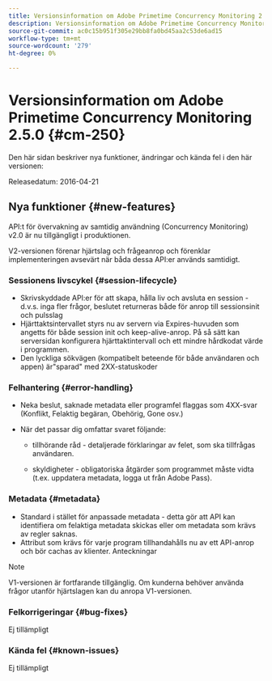 ```yaml
---
title: Versionsinformation om Adobe Primetime Concurrency Monitoring 2.5.0
description: Versionsinformation om Adobe Primetime Concurrency Monitoring 2.5.0
source-git-commit: ac0c15b951f305e29bb8fa0bd45aa2c53de6ad15
workflow-type: tm+mt
source-wordcount: '279'
ht-degree: 0%

---
```



# Versionsinformation om Adobe Primetime Concurrency Monitoring 2.5.0 {#cm-250}

Den här sidan beskriver nya funktioner, ändringar och kända fel i den här versionen:

Releasedatum: 2016-04-21

## Nya funktioner {#new-features}

API:t för övervakning av samtidig användning (Concurrency Monitoring) v2.0 är nu tillgängligt i produktionen.

V2-versionen förenar hjärtslag och frågeanrop och förenklar implementeringen avsevärt när båda dessa API:er används samtidigt.



### Sessionens livscykel {#session-lifecycle}

* Skrivskyddade API:er för att skapa, hålla liv och avsluta en session - d.v.s. inga fler frågor, beslutet returneras både för anrop till sessionsinit och pulsslag
* Hjärttaktsintervallet styrs nu av servern via Expires-huvuden som angetts för både session init och keep-alive-anrop. På så sätt kan serversidan konfigurera hjärttaktintervall och ett mindre hårdkodat värde i programmen.
* Den lyckliga sökvägen (kompatibelt beteende för både användaren och appen) är&quot;sparad&quot; med 2XX-statuskoder

### Felhantering {#error-handling}

* Neka beslut, saknade metadata eller programfel flaggas som 4XX-svar (Konflikt, Felaktig begäran, Obehörig, Gone osv.)

* När det passar dig omfattar svaret följande:

   * tillhörande råd - detaljerade förklaringar av felet, som ska tillfrågas användaren.

   * skyldigheter - obligatoriska åtgärder som programmet måste vidta (t.ex. uppdatera metadata, logga ut från Adobe Pass).

### Metadata {#metadata}

* Standard i stället för anpassade metadata - detta gör att API kan identifiera om felaktiga metadata skickas eller om metadata som krävs av regler saknas.
* Attribut som krävs för varje program tillhandahålls nu av ett API-anrop och bör cachas av klienter.
Anteckningar

>[!NOTE]
>
>V1-versionen är fortfarande tillgänglig. Om kunderna behöver använda frågor utanför hjärtslagen kan du anropa V1-versionen.




### Felkorrigeringar {#bug-fixes}

Ej tillämpligt

### Kända fel {#known-issues}

Ej tillämpligt
